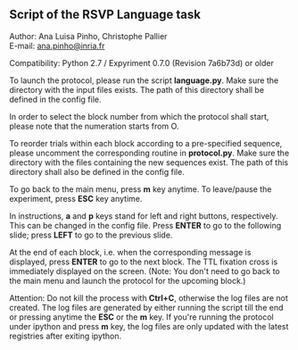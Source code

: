 ## Script of the RSVP Language task  

Author: Ana Luisa Pinho, Christophe Pallier  
E-mail: ana.pinho@inria.fr  

Compatibility: Python 2.7 / Expyriment 0.7.0 (Revision 7a6b73d) or older

To launch the protocol, please run the script __language.py__. Make sure the directory with the input files exists. The path of this directory shall be defined in the config file.

In order to select the block number from which the protocol shall start, please note that the numeration starts from O.

To reorder trials within each block according to a pre-specified sequence, please uncomment the corresponding routine in __protocol.py__. Make sure the directory with the files containing the new sequences exist. The path of this directory shall also be defined in the config file.

To go back to the main menu, press __m__ key anytime. To leave/pause the experiment, press __ESC__ key anytime.

In instructions, __a__ and __p__ keys stand for left and right buttons, respectively. This can be changed in the config file. Press __ENTER__ to go to the following slide; press __LEFT__ to go to the previous slide.

At the end of each block, i.e. when the corresponding message is displayed, press __ENTER__ to go to the next block. The TTL fixation cross is immediately displayed on the screen. (Note: You don't need to go back to the main menu and launch the protocol for the upcoming block.)

Attention: Do not kill the process with __Ctrl+C__, otherwise the log files are not created. The log files are generated by either running the script till the end or pressing anytime the __ESC__ or the __m__ key. If you're running the protocol under ipython and press __m__ key, the log files are only updated with the latest registries after exiting ipython.
